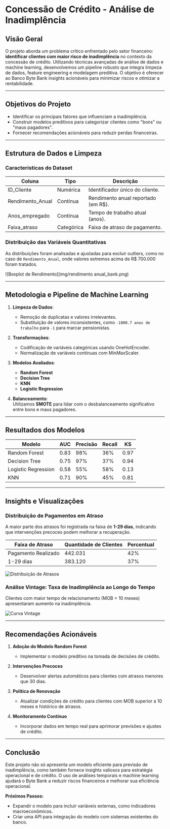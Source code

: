 # Concessão de Crédito - Análise de Inadimplência  

## **Visão Geral**  
O projeto aborda um problema crítico enfrentado pelo setor financeiro: **identificar clientes com maior risco de inadimplência** no contexto da concessão de crédito. Utilizando técnicas avançadas de análise de dados e machine learning, desenvolvemos um pipeline robusto que integra limpeza de dados, feature engineering e modelagem preditiva. O objetivo é oferecer ao Banco Byte Bank insights acionáveis para minimizar riscos e otimizar a rentabilidade.  

---

## **Objetivos do Projeto**  
- Identificar os principais fatores que influenciam a inadimplência.  
- Construir modelos preditivos para categorizar clientes como "bons" ou "maus pagadores".  
- Fornecer recomendações acionáveis para reduzir perdas financeiras.  

---

## **Estrutura de Dados e Limpeza**  

### **Características do Dataset**  
| **Coluna**               | **Tipo**      | **Descrição**                         |  
|--------------------------|---------------|---------------------------------------|  
| ID_Cliente               | Numérica      | Identificador único do cliente.       |  
| Rendimento_Anual         | Contínua      | Rendimento anual reportado (em R$).   |  
| Anos_empregado           | Contínua      | Tempo de trabalho atual (anos).       |  
| Faixa_atraso             | Categórica    | Faixa de atraso de pagamento.         |  

### **Distribuição das Variáveis Quantitativas**  
As distribuições foram analisadas e ajustadas para excluir outliers, como no caso de `Rendimento_Anual`, onde valores extremos acima de R$ 700.000 foram tratados.  

![Boxplot de Rendimento](img/rendimento anual_bank.png)  

---

## **Metodologia e Pipeline de Machine Learning**  

1. **Limpeza de Dados**:  
   - Remoção de duplicatas e valores irrelevantes.  
   - Substituição de valores inconsistentes, como `-1000.7 anos de trabalho` para `-1` para marcar pensionistas.  

2. **Transformações**:  
   - Codificação de variáveis categóricas usando OneHotEncoder.  
   - Normalização de variáveis contínuas com MinMaxScaler.  

3. **Modelos Avaliados**:  
   - **Random Forest**  
   - **Decision Tree**  
   - **KNN**  
   - **Logistic Regression**  

4. **Balanceamento**:  
   Utilizamos **SMOTE** para lidar com o desbalanceamento significativo entre bons e maus pagadores.  

---

## **Resultados dos Modelos**  

| Modelo                   | AUC   | Precisão  | Recall    | KS       |  
|--------------------------|-------|-----------|-----------|----------|  
| Random Forest            | 0.83  | 98%       | 36%       | 0.97     |  
| Decision Tree            | 0.75  | 97%       | 37%       | 0.94     |  
| Logistic Regression      | 0.58  | 55%       | 58%       | 0.13     |  
| KNN                      | 0.71  | 90%       | 45%       | 0.81     |  

---

## **Insights e Visualizações**  

### **Distribuição de Pagamentos em Atraso**  
A maior parte dos atrasos foi registrada na faixa de **1-29 dias**, indicando que intervenções precoces podem melhorar a recuperação.  

| Faixa de Atraso          | Quantidade de Clientes | Percentual |  
|--------------------------|------------------------|------------|  
| Pagamento Realizado      | 442.031               | 42%        |  
| 1-29 dias                | 383.120               | 37%        |  

![Distribuição de Atrasos](https://via.placeholder.com/600x400)  

### **Análise Vintage: Taxa de Inadimplência ao Longo do Tempo**  
Clientes com maior tempo de relacionamento (MOB > 10 meses) apresentaram aumento na inadimplência.  

![Curva Vintage](https://via.placeholder.com/600x400)  

---

## **Recomendações Acionáveis**  

1. **Adoção do Modelo Random Forest**  
   - Implementar o modelo preditivo na tomada de decisões de crédito.  

2. **Intervenções Precoces**  
   - Desenvolver alertas automáticos para clientes com atrasos menores que 30 dias.  

3. **Política de Renovação**  
   - Atualizar condições de crédito para clientes com MOB superior a 10 meses e histórico de atrasos.  

4. **Monitoramento Contínuo**  
   - Incorporar dados em tempo real para aprimorar previsões e ajustes de crédito.  

---

## **Conclusão**  
Este projeto não só apresenta um modelo eficiente para previsão de inadimplência, como também fornece insights valiosos para estratégia operacional e de crédito. O uso de análises temporais e machine learning ajudará o Byte Bank a reduzir riscos financeiros e melhorar sua eficiência operacional.  

**Próximos Passos:**  
- Expandir o modelo para incluir variáveis externas, como indicadores macroeconômicos.  
- Criar uma API para integração do modelo com sistemas existentes do banco.  

